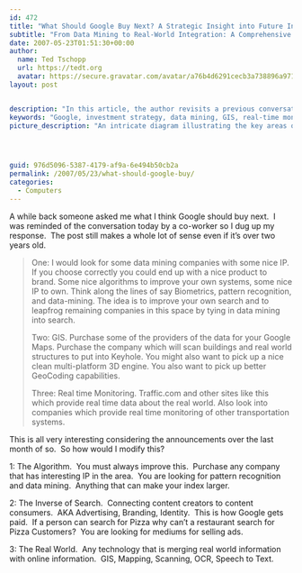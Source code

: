 ```yaml
---
id: 472
title: "What Should Google Buy Next? A Strategic Insight into Future Investments"
subtitle: "From Data Mining to Real-World Integration: A Comprehensive Analysis"
date: 2007-05-23T01:51:30+00:00
author:
  name: Ted Tschopp
  url: https://tedt.org
  avatar: https://secure.gravatar.com/avatar/a76b4d6291cecb3a738896a971bfb903?s=512&d=mp&r=g
layout: post


description: "In this article, the author revisits a previous conversation on what Google should invest in next, covering aspects like data mining, pattern recognition, GIS, real-time monitoring, algorithms, and the connection between content creators and consumers. The insights provided offer a thoughtful look at potential areas of growth and innovation for the tech giant."
keywords: "Google, investment strategy, data mining, GIS, real-time monitoring, pattern recognition, algorithms, advertising, branding, content creation, content consumption, real-world information, online integration"
picture_description: "An intricate diagram illustrating the key areas of investment suggested for Google, including icons and visual elements representing data mining, GIS, real-time monitoring, algorithms, and the connection between real-world and online information, symbolizing the multifaceted approach to growth and innovation."




guid: 976d5096-5387-4179-af9a-6e494b50cb2a
permalink: /2007/05/23/what-should-google-buy/
categories:
  - Computers
---
```

A while back someone asked me what I think Google should buy next.&#160; I was reminded of the conversation today by a co-worker so I dug up my response.&#160; The post still makes a whole lot of sense even if it’s over two years old.

> One: I would look for some data mining companies with some nice IP. If you choose correctly you could end up with a nice product to brand. Some nice algorithms to improve your own systems, some nice IP to own. Think along the lines of say Biometrics, pattern recognition, and data-mining. The idea is to improve your own search and to leapfrog remaining companies in this space by tying in data mining into search.
> 
> Two: GIS. Purchase some of the providers of the data for your Google Maps. Purchase the company which will scan buildings and real world structures to put into Keyhole. You might also want to pick up a nice clean multi-platform 3D engine. You also want to pick up better GeoCoding capabilities.
> 
> Three: Real time Monitoring. Traffic.com and other sites like this which provide real time data about the real world. Also look into companies which provide real time monitoring of other transportation systems.

This is all very interesting considering the announcements over the last month of so.&#160; So how would I modify this?

1: The Algorithm.&#160; You must always improve this.&#160; Purchase any company that has interesting IP in the area.&#160; You are looking for pattern recognition and data mining.&#160; Anything that can make your index larger.

2: The Inverse of Search.&#160; Connecting content creators to content consumers.&#160; AKA Advertising, Branding, Identity.&#160; This is how Google gets paid.&#160; If a person can search for Pizza why can’t a restaurant search for Pizza Customers?&#160; You are looking for mediums for selling ads.&#160;

3: The Real World.&#160; Any technology that is merging real world information with online information.&#160; GIS, Mapping, Scanning, OCR, Speech to Text.
